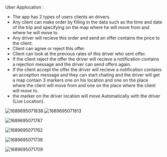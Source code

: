Uber Applocation :
- The app has 2 types of users clients an drivers.
- Any client can make order by filling in the data such as the time and date of the trip and specifying on the map where he will move from and where he will move to.
- Any driver will recieve this order and send an offer contains the price to the client.
- Client can agree or reject this offer.
- Client can look at the previous rates of this driver who sent offer.
- If the client reject the offer the driver will recieve a notification contains a rejection message and the driver can send offers again.
- If the client accept the offer the driver will recieve a notification contains an acception message and they can start chating and the driver will get a map contain 3 markers one on his location and one on the place where the client will move from and one on the place where the client will move to.
- the marker on the driver location will move Automatically with the driver (Live Location).


![1689695071838](https://github.com/Mahmoud-Niazy/uber/assets/116367418/d9980622-db0b-461f-be36-81d1856890d8)  ![1689695071813](https://github.com/Mahmoud-Niazy/uber/assets/116367418/817fe72e-19f0-4591-a31e-48c0fc949530)

![1689695071787](https://github.com/Mahmoud-Niazy/uber/assets/116367418/50fec0b7-aa38-4681-87da-bfea5faa67b5)

![1689695071762](https://github.com/Mahmoud-Niazy/uber/assets/116367418/623d2ad0-83a9-4315-9567-bdd9c9bddeab)

![1689695071736](https://github.com/Mahmoud-Niazy/uber/assets/116367418/edba4c0f-eed2-45dd-aaed-c03a8538857f)

![1689695071709](https://github.com/Mahmoud-Niazy/uber/assets/116367418/45315c11-1e3b-416a-89b9-220ee0f516e9)
